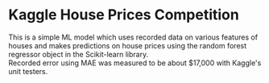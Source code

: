 # Kaggle House Prices Competition
This is a simple ML model which uses recorded data on various features of houses and makes predictions on house prices using the random forest regressor object in the Scikit-learn library.
<br>
Recorded error using MAE was measured to be about $17,000 with Kaggle's unit testers.
